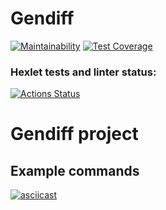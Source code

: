 # Gendiff

[![Maintainability](https://api.codeclimate.com/v1/badges/e35a91de270f1a8cde08/maintainability)](https://codeclimate.com/github/temir988/frontend-project-lvl2/maintainability)
[![Test Coverage](https://api.codeclimate.com/v1/badges/e35a91de270f1a8cde08/test_coverage)](https://codeclimate.com/github/temir988/frontend-project-lvl2/test_coverage)

### Hexlet tests and linter status:

[![Actions Status](https://github.com/temir988/frontend-project-lvl2/workflows/hexlet-check/badge.svg)](https://github.com/temir988/frontend-project-lvl2/actions)

# Gendiff project

## Example commands

[![asciicast](https://asciinema.org/a/XC6HYXPP2PmdodbO0GE7jUnkF.svg)](https://asciinema.org/a/XC6HYXPP2PmdodbO0GE7jUnkF)
